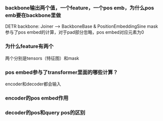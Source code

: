 ### backbone输出两个值，一个feature，一个pos emb，为什么pos emb要在backbone里做
DETR backbone: Joiner --> BackboneBase & PositionEmbeddingSine
mask参与了pos embed的计算，对于pad部分忽略，pos embed对应元素为0
### 为什么feature有两个
两个分别是tensors（特征图）和mask
### pos embed参与了transformer里面的哪些计算？
encoder和decoder都会输入
### encoder的pos embed作用

### decoder的pos和query pos的区别